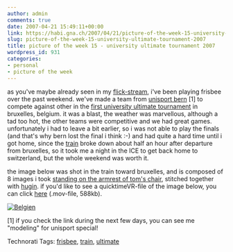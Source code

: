 ```yaml
---
author: admin
comments: true
date: 2007-04-21 15:49:11+00:00
link: https://habi.gna.ch/2007/04/21/picture-of-the-week-15-university-ultimate-tournament-2007/
slug: picture-of-the-week-15-university-ultimate-tournament-2007
title: picture of the week 15 - university ultimate tournament 2007
wordpress_id: 931
categories:
- personal
- picture of the week
---
```


as you've maybe already seen in my [flick-stream](http://flickr.com/photos/habi/sets/72157600083031589/), i've been playing frisbee over the past weekend. we've made a team from [unisport bern](http://www.sport.unibe.ch/) [1] to compete against other in the [first university ultimate tournament](http://mooncatchers.free.fr/ulb/index.html) in bruxelles, belgium. it was a blast, the weather was marvellous, although a tad too hot, the other teams were competitive and we had great games. unfortunately i had to leave a bit earlier, so i was not able to play the finals (and that's why bern lost the final i think :-) and had quite a hard time until i got home, since the [train](http://www.thalys.com/) broke down about half an hour after departure from bruxelles, so it took me a night in the ICE to get back home to switzerland, but the whole weekend was worth it.

the image below was shot in the train toward bruxelles, and is composed of 8 images i took [standing on the armrest of tom's chair](https://www.flickr.com/photos/annaaaaaaaa/464911135/), stitched together with [hugin](http://hugin.sourceforge.net/). if you'd like to see a quicktimeVR-file of the image below, you can click [here](https://habi.gna.ch/wp-content/uploads/2007/04/belgien-zug.mov) (.mov-file, 588kb).


[![Belgien](https://habi.gna.ch/wp-content/uploads/2007/04/belgien-tm.jpg)](https://habi.gna.ch/wp-content/uploads/2007/04/belgien.jpg)

[1] if you check the link during the next few days, you can see me "modeling" for unisport special!



Technorati Tags: [frisbee](http://www.technorati.com/tag/frisbee), [train](http://www.technorati.com/tag/train), [ultimate](http://www.technorati.com/tag/ultimate)
